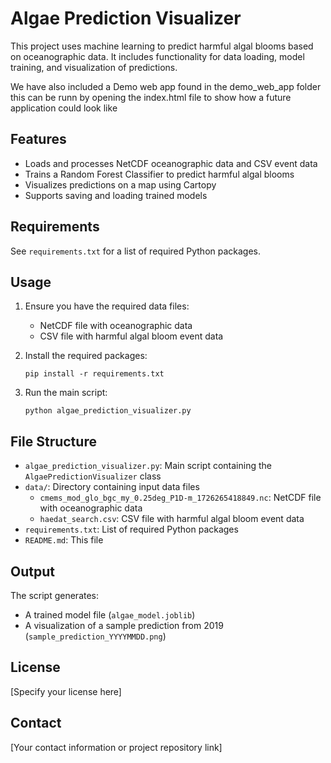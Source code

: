 # Algae Prediction Visualizer

This project uses machine learning to predict harmful algal blooms based on oceanographic data. It includes functionality for data loading, model training, and visualization of predictions.

We have also included a Demo web app found in the demo_web_app folder this can be runn by opening the index.html file to show how a future application could look like

## Features

- Loads and processes NetCDF oceanographic data and CSV event data
- Trains a Random Forest Classifier to predict harmful algal blooms
- Visualizes predictions on a map using Cartopy
- Supports saving and loading trained models

## Requirements

See `requirements.txt` for a list of required Python packages.

## Usage

1. Ensure you have the required data files:

   - NetCDF file with oceanographic data
   - CSV file with harmful algal bloom event data
2. Install the required packages:

   ```
   pip install -r requirements.txt
   ```
3. Run the main script:

   ```
   python algae_prediction_visualizer.py
   ```

## File Structure

- `algae_prediction_visualizer.py`: Main script containing the `AlgaePredictionVisualizer` class
- `data/`: Directory containing input data files
  - `cmems_mod_glo_bgc_my_0.25deg_P1D-m_1726265418849.nc`: NetCDF file with oceanographic data
  - `haedat_search.csv`: CSV file with harmful algal bloom event data
- `requirements.txt`: List of required Python packages
- `README.md`: This file

## Output

The script generates:

- A trained model file (`algae_model.joblib`)
- A visualization of a sample prediction from 2019 (`sample_prediction_YYYYMMDD.png`)

## License

[Specify your license here]

## Contact

[Your contact information or project repository link]
